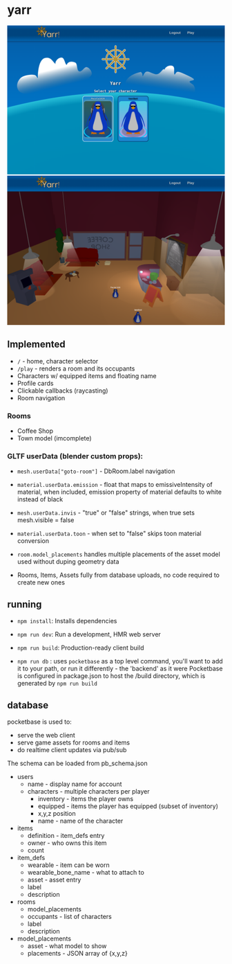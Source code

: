 # yarr

![img](./example.png)
![img](./example1.png)

## Implemented
- `/` - home, character selector
- `/play` - renders a room and its occupants
- Characters w/ equipped items and floating name
- Profile cards
- Clickable callbacks (raycasting)
- Room navigation

### Rooms
- Coffee Shop
- Town model (imcomplete)

### GLTF userData (blender custom props):
  - `mesh.userData["goto-room"]` - DbRoom.label navigation
  - `material.userData.emission` - float that maps to emissiveIntensity of material, when included, emission property of material defaults to white instead of black
  - `mesh.userData.invis` - "true" or "false" strings, when true sets mesh.visible = false
  - `material.userData.toon` - when set to "false" skips toon material conversion
- `room.model_placements` handles multiple placements of the asset model used without duping geometry data

- Rooms, Items, Assets fully from database uploads, no code required to create new ones

## running
- `npm install`: Installs dependencies

- `npm run dev`: Run a development, HMR web server

- `npm run build`: Production-ready client build

- `npm run db` : uses `pocketbase` as a top level command, you'll want to add it to your path, or run it differently - the 'backend' as it were
Pocketbase is configured in package.json to host the /build directory, which is generated by `npm run build`

## database
pocketbase is used to:
- serve the web client
- serve game assets for rooms and items
- do realtime client updates via pub/sub

The schema can be loaded from pb_schema.json

- users
  - name - display name for account
  - characters - multiple characters per player
    - inventory - items the player owns
    - equipped - items the player has equipped (subset of inventory)
    - x,y,z position
    - name - name of the character
- items
  - definition - item_defs entry
  - owner - who owns this item
  - count
- item_defs
  - wearable - item can be worn
  - wearable_bone_name - what to attach to
  - asset - asset entry
  - label
  - description
- rooms
  - model_placements
  - occupants - list of characters
  - label
  - description
- model_placements
  - asset - what model to show
  - placements - JSON array of {x,y,z}
  
